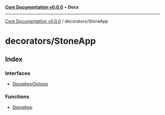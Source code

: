 [**Core Documentation v0.0.0**](../../README.md) • **Docs**

***

[Core Documentation v0.0.0](../../modules.md) / decorators/StoneApp

# decorators/StoneApp

## Index

### Interfaces

- [StoneAppOptions](interfaces/StoneAppOptions.md)

### Functions

- [StoneApp](functions/StoneApp.md)
